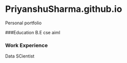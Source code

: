 # PriyanshuSharma.github.io
Personal portfolio

###Education 
B.E cse aiml

### Work Experience 
Data SCientist


